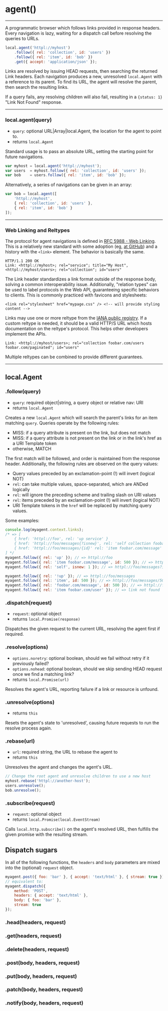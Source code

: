 agent()
=======

---

A programmatic browser which follows links provided in response headers. Every navigation is lazy, waiting for a dispatch call before resolving the queries to URLs.

```javascript
local.agent('httpl://myhost')
    .follow({ rel: 'collection', id: 'users' })
    .follow({ rel: 'item', id: 'bob' })
    .get({ accept: 'application/json' });
```

Links are resolved by issuing HEAD requests, then searching the returned Link headers. Each navigation produces a new, unresolved `local.Agent` with a reference to its parent. To find its URL, the agent will resolve the parent, then search the resulting links.

If a query fails, any resolving children will also fail, resulting in a `{status: 1}` "Link Not Found" response.

---

### local.agent(<span class="muted">query</span>)

 - `query`: optional URL|Array|local.Agent, the location for the agent to point to.
 - returns `local.Agent`

Standard usage is to pass an absolute URL, setting the starting point for future navigations.

```javascript
var myhost = local.agent('httpl://myhost');
var users  = myhost.follow({ rel: 'collection', id: 'users' });
var bob    = users.follow({ rel: 'item', id: 'bob' });
```

Alternatively, a series of navigations can be given in an array:

```javascript
var bob = local.agent([
	'httpl://myhost',
	{ rel: 'collection', id: 'users' },
	{ rel: 'item', id: 'bob' }
]);
```

---

### Web Linking and Reltypes

The protocol for agent navigations is defined in <a href="http://tools.ietf.org/html/rfc5988">RFC 5988 - Web Linking</a>. This is a relatively new standard with some adoption (eg, <a href="http://developer.github.com/v3/issues/">at GitHub</a>) and a history with the `<link>` element. The behavior is basically the same.

```
HTTP/1.1 200 OK
Link: <httpl://myhost>; rel="service"; title="My Host", <httpl://myhost/users>; rel="collection"; id="users"
```

The Link header standardizes a link format outside of the response body, solving a common interoperability issue. Additionally, "relation types" can be used to label protocols in the Web API, guaranteeing specific behaviors to clients. This is commonly practiced with favicons and stylesheets:

```markup
<link rel="stylesheet" href="mypage.css" /> <!-- will provide styling content -->
```

Links may use one or more reltype from the <a href="http://www.iana.org/assignments/link-relations/link-relations.xhtml#link-relations-1">IANA public registry</a>. If a custom reltype is needed, it should be a valid HTTP/S URL which hosts documentation on the reltype's protocol. This helps other developers implement the APIs.

```
Link: <httpl://myhost/users>; rel="collection foobar.com/users foobar.com/paginated"; id="users"
```

Multiple reltypes can be combined to provide different guarantees.

---

## local.Agent

### .follow(query)

 - `query`: required object|string, a query object or relative nav: URI
 - returns `local.Agent`

Creates a new `local.Agent` which will search the parent's links for an item matching `query`. Queries operate by the following rules:

 - MISS: if a query attribute is present on the link, but does not match
 - MISS: if a query attribute is not present on the link or in the link's href as a URI Template token
 - otherwise, MATCH

The first match will be followed, and order is maintained from the response header. Additionally, the following rules are observed on the query values:

 - Query values preceded by an exclamation-point (!) will invert (logical NOT)
 - `rel`: can take multiple values, space-separated, which are ANDed logically
 - `rel`: will ignore the preceding scheme and trailing slash on URI values
 - `rel`: items preceded by an exclamation-point (!) will invert (logical NOT)
 - URI Template tokens in the `href` will be replaced by matching query values.

Some examples:

```javascript
console.log(myagent.context.links);
/* => [
	{ href: 'httpl://foo', rel: 'up service' }
	{ href: 'httpl://foo/messages{?isnew}', rel: 'self collection foobar.com/messages' }
	{ href: 'httpl://foo/messages/{id}' rel: 'item foobar.com/message' }
] */
myagent.follow({ rel: 'up' }); // => httpl://foo
myagent.follow({ rel: 'item foobar.com/message', id: 500 }); // => httpl://foo/messages/500
myagent.follow({ rel: 'self', isnew: 1 }); // => httpl://foo/messages?isnew=1

myagent.follow({ rel: '!up' }); // => httpl://foo/messages
myagent.follow({ rel: 'item', id: 500 }); // => httpl://foo/messages/500
myagent.follow({ rel: 'foobar.com/message', id: 500 }); // => httpl://foo/messages/500
myagent.follow({ rel: 'item foobar.com/user' }); // => link not found
```

### .dispatch(<span class="muted">request</span>)

 - `request`: optional object
 - returns `local.Promise(response)`

Dispatches the given request to the current URL, resolving the agent first if required.

### .resolve(<span class="muted">options</span>)

 - `options.noretry`: optional boolean, should we fail without retry if it previously failed?
 - `options.nohead`: optional boolean, should we skip sending HEAD request once we find a matching link?
 - returns `local.Promise(url)`

Resolves the agent's URL, reporting failure if a link or resource is unfound.

### .unresolve(<span class="muted">options</span>)

 - returns `this`

Resets the agent's state to 'unresolved', causing future requests to run the resolve process again.

### .rebase(url)

 - `url`: required string, the URL to rebase the agent to
 - returns `this`

Unresolves the agent and changes the agent's URL.

```javascript
// Change the root agent and unresolve children to use a new host
myhost.rebase('httpl://another-host');
users.unresolve();
bob.unresolve();
```

### .subscribe(<span class="muted">request</span>)

 - `request`: optional object
 - returns `local.Promise(local.EventStream)`

Calls `local.http.subscribe()` on the agent's resolved URL, then fulfills the given promise with the resulting stream.

## Dispatch sugars

In all of the following functions, the `headers` and `body` parameters are mixed into the (optional) `request` object.

```javascript
myagent.post({ foo: 'bar' }, { accept: 'text/html' }, { stream: true });
// equivalent to:
myagent.dispatch({
	method: 'POST',
	headers: { accept: 'text/html' },
	body: { foo: 'bar' },
	stream: true
});
```

### .head(<span class="muted">headers</span>, <span class="muted">request</span>)

### .get(<span class="muted">headers</span>, <span class="muted">request</span>)

### .delete(<span class="muted">headers</span>, <span class="muted">request</span>)

### .post(<span class="muted">body</span>, <span class="muted">headers</span>, <span class="muted">request</span>)

### .put(<span class="muted">body</span>, <span class="muted">headers</span>, <span class="muted">request</span>)

### .patch(<span class="muted">body</span>, <span class="muted">headers</span>, <span class="muted">request</span>)

### .notify(<span class="muted">body</span>, <span class="muted">headers</span>, <span class="muted">request</span>)